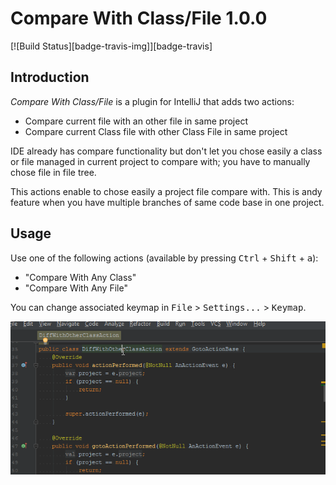 Compare With Class/File 1.0.0
=========================
 [![Build Status][badge-travis-img]][badge-travis]

Introduction
----------------------

*Compare With Class/File* is a plugin for IntelliJ that adds two actions:
- Compare current file with an other file in same project
- Compare current Class file with other Class File in same project

IDE already has compare functionality but don't let you chose easily a class or file managed in current project to 
compare with; you have to manually chose file in file tree.

This actions enable to chose easily a project file compare with. This is andy feature when you have multiple branches 
of same code base in one project.

Usage
--------------
Use one of the following actions (available by pressing <kbd>Ctrl</kbd> + <kbd>Shift</kbd> + <kbd>a</kbd>):
- "Compare With Any Class"
- "Compare With Any File"

You can change associated keymap in <kbd>File</kbd> > <kbd>Settings...</kbd> > <kbd>Keymap</kbd>.

![plugin in action](resources/ProjectFileDiffIDEA.gif)